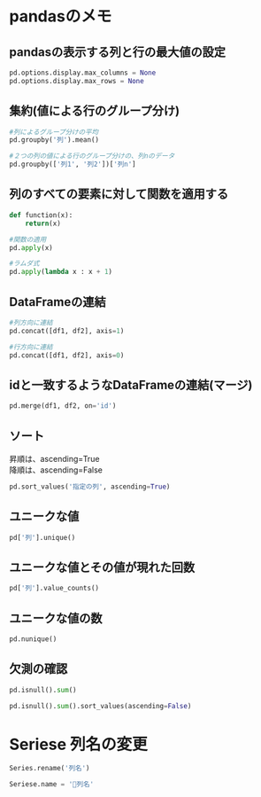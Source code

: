 # pandasのメモ

## pandasの表示する列と行の最大値の設定
```python
pd.options.display.max_columns = None
pd.options.display.max_rows = None
```

## 集約(値による行のグループ分け)
```python
#列によるグループ分けの平均
pd.groupby('列').mean()

#２つの列の値による行のグループ分けの、列nのデータ
pd.groupby(['列1', '列2'])['列n']
```

## 列のすべての要素に対して関数を適用する
```python
def function(x):
    return(x)

#関数の適用
pd.apply(x)

#ラムダ式
pd.apply(lambda x : x + 1)
```

## DataFrameの連結
```python
#列方向に連結
pd.concat([df1, df2], axis=1)

#行方向に連結
pd.concat([df1, df2], axis=0)
```

## idと一致するようなDataFrameの連結(マージ)
```python
pd.merge(df1, df2, on='id')
```

## ソート
昇順は、ascending=True  
降順は、ascending=False  
```python
pd.sort_values('指定の列', ascending=True)
```

## ユニークな値
```python
pd['列'].unique()
```

## ユニークな値とその値が現れた回数
```python
pd['列'].value_counts()
```

## ユニークな値の数
```python
pd.nunique()
```

## 欠測の確認
```python
pd.isnull().sum()

pd.isnull().sum().sort_values(ascending=False)
```

# Seriese 列名の変更
```python
Series.rename('列名')

Seriese.name = '列名'
```


```python

```

```python

```

```python

```
